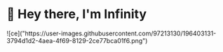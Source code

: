 
<h1>👋 Hey there, I'm Infinity</h1>
![ce]("https://user-images.githubusercontent.com/97213130/196403131-3794d1d2-4aea-4f69-8129-2ce77bca01f6.png")
